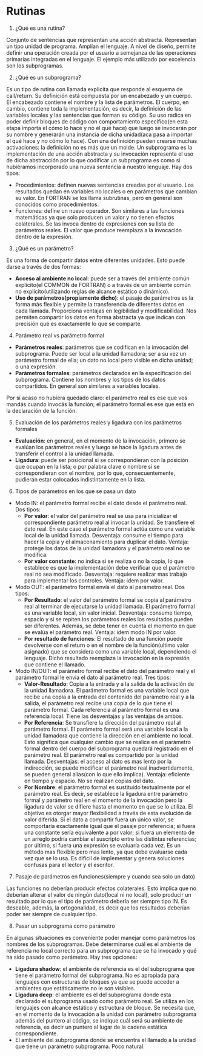 # Rutinas

1. ¿Qué es una rutina?

Conjunto de sentencias que representan una acción abstracta. Representan un tipo unidad de programa. Amplían el lenguaje. A nivel de diseño, permite definir una operación creada por el usuario a semejanza de las operaciones primarias integradas en el lenguaje. El ejemplo más utilizado por excelencia son los subprogramas.

2. ¿Qué es un subprograma?

Es un tipo de rutina con llamada explicita que responde al esquema de call/return. Su definición está compuesta por un encabezado y un cuerpo. El encabezado contiene el nombre y la lista de parámetros. El cuerpo, en cambio, contiene toda la implementación, es decir, la definición de las variables locales y las sentencias que forman su código. Su uso radica en poder definir bloques de código con comportamiento específico(en esta etapa importa el cómo lo hace y no el qué hace) que luego se invocarán por su nombre y generarán una instancia de dicha unidad(aca pasa a importar el qué hace y no cómo lo hace). Con una definición pueden crearse muchas activaciones: la definición no es más que un molde. Un subprograma es la implementación de una acción abstracta y su invocación representa el uso de dicha abstracción por lo que codificar un subprograma es como si hubiéramos incorporado una nueva sentencia a nuestro lenguaje. Hay dos tipos:
* Procedimientos: definen nuevas sentencias creadas por el usuario. Los resultados quedan en variables no locales o en parámetros que cambian su valor. En FORTRAN se los llama subrutinas, pero en general son conocidos como procedimientos.
* Funciones: define un nuevo operador. Son similares a las funciones matemáticas ya que solo producen un valor y no tienen efectos colaterales. Se las invoca dentro de expresiones con su lista de parámetros reales. El valor que produce reemplaza a la invocación dentro de la expresión.

3. ¿Qué es un parámetro?

Es una forma de compartir datos entre diferentes unidades. Esto puede darse a través de dos formas:
* **Acceso al ambiente no local**: puede ser a través del ambiente común explícito(el COMMON de FORTRAN) o a través de un ambiente común no explícito(utilizando reglas de alcance estático o dinámico). 
* **Uso de parámetros(propiamente dicho)**: el pasaje de parámetros es la forma más flexible y permite la transferencia de diferentes datos en cada llamada. Proporciona ventajas en legibilidad y modificabilidad. Nos permiten compartir los datos en forma abstracta ya que indican con precisión qué es exactamente lo que se comparte.

4. Parámetro real vs parámetro formal

* **Parámetros reales**: parámetros que se codifican en la invocación del subprograma. Puede ser local a la unidad llamadora; ser a su vez un parámetro formal de ella; un dato no local pero visible en dicha unidad; o una expresión.
* **Parámetros formales**: parámetros declarados en la especificación del subprograma. Contiene los nombres y los tipos de los datos compartidos. En general son similares a variables locales.

Por si acaso no hubiera quedado claro: el parámetro real es ese que vos mandás cuando invocás la función; el parámetro formal es ese que está en la declaración de la función.

5. Evaluación de los parámetros reales y ligadura con los parámetros formales

* **Evaluación**: en general, en el momento de la invocación, primero se evalúan los parámetros reales y luego se hace la ligadura antes de transferir el control a la unidad llamada.
* **Ligadura**: puede ser posicional si se correspondieran con la posición que ocupan en la lista; o por palabra clave o nombre si se correspondieran con el nombre, por lo que, consecuentemente, pudieran estar colocados indistintamente en la lista.

6. Tipos de parámetros en los que se pasa un dato

* Modo IN: el parámetro formal recibe el dato desde el parámetro real. Dos tipos:
  + **Por valor**: el valor del parámetro real se usa para inicializar el correspondiente parámetro real al invocar la unidad. Se transfiere el dato real. En este caso el parámetro formal actúa como una variable local de la unidad llamada. Desventaja: consume el tiempo para hacer la copia y el almacenamiento para duplicar el dato. Ventaja: protege los datos de la unidad llamadora y el parámetro real no se modifica.
  + **Por valor constante**: no indica si se realiza o no la copia, lo que establece es que la implementación debe verificar que el parámetro real no sea modificado. Desventaja: requiere realizar mas trabajo para implementar los controles. Ventaja: idem por valor.
* Modo OUT: el parámetro formal envía el dato al parámetro real. Dos tipos:
  + **Por Resultado**: el valor del parámetro formal se copia al parámetro real al terminar de ejecutarse la unidad llamada. El parámetro formal es una variable local, sin valor inicial. Desventaja: consume tiempo, espacio y si se repiten los parámetros reales los resultados pueden ser diferentes. Además, se debe tener en cuenta el momento en que se evalúa el parámetro real. Ventaja: idem modo IN por valor.
  + **Por resultado de funciones**: El resultado de una función puede devolverse con el return o en el nombre de la función(ultimo valor asignado) que se considera como una variable local, dependiendo el lenguaje. Dicho resultado reemplaza la invocación en la expresión que contiene el llamado.
* Modo IN/OUT: el parámetro formal recibe el dato del parámetro real y el parámetro formal le envía el dato al parámetro real. Tres tipos:
  + **Valor-Resultado**: Copia a la entrada y a la salida de la activación de la unidad llamadora. El parámetro formal es una variable local que recibe una copia a la entrada del contenido del parámetro real y a la salida, el parámetro real recibe una copia de lo que tiene el parámetro formal. Cada referencia al parámetro formal es una referencia local. Tiene las desventajas y las ventajas de ambos.
  + **Por Referencia**: Se transfiere la dirección del parámetro real al parámetro formal. El parámetro formal será una variable local a la unidad llamadora que contiene la dirección en el ambiente no local. Esto significa que cualquier cambio que se realice en el parámetro formal dentro del cuerpo del subprograma quedará registrado en el parámetro real. El parámetro real es compartido por la unidad llamada. Desventajas: el acceso al dato es mas lento por la indirección, se puede modificar el parámetro real inadvertidamente, se pueden general alias(con lo que ello implica). Ventaja: eficiente en tiempo y espacio. No se realizan copias del dato.
  + **Por Nombre**: el parámetro formal es sustituido textualmente por el parámetro real. Es decir, se establece la ligadura entre parámetro formal y parámetro real en el momento de la invocación pero la ligadura de valor se difiere hasta el momento en que se lo utiliza. El objetivo es otorgar mayor flexibilidad a través de esta evolución de valor diferida. Si el dato a compartir fuera un único valor, se comportaría exactamente igual que el pasaje por referencia; si fuera una constante sería equivalente a por valor; si fuera un elemento de un arreglo podría cambiar el suscripto entre las distintas referencias; por último, si fuera una expresión se evaluaría cada vez. Es un método mas flexible pero mas lento, ya que debe evaluarse cada vez que se lo usa. Es difícil de implementar y genera soluciones confusas para el lector y el escritor.
 
7. Pasaje de parámetros en funciones(siempre y cuando sea solo un dato)

Las funciones no deberían producir efectos colaterales. Esto implica que no deberían alterar el valor de ningún dato(local ni no local), solo producir un resultado por lo que el tipo de parámetro debería ser siempre tipo IN. Es deseable, además, la ortogonalidad, es decir que los resultados deberían poder ser siempre de cualquier tipo.

8. Pasar un subprograma como parámetro

En algunas situaciones es conveniente poder manejar como parámetros los nombres de los subprogramas. Debe determinarse cuál es el ambiente de referencia no local correcto para un subprograma que se ha invocado y qué ha sido pasado como parámetro. Hay tres opciones:
* **Ligadura shadow**: el ambiente de referencia es el del subprograma que tiene el parámetro formal del subprograma. No es apropiada para lenguajes con estructuras de bloques ya que se puede acceder a ambientes que estáticamente no le son visibles.
* **Ligadura deep**: el ambiente es el del subprograma donde esta declarado el subprograma usado como parámetro real. Se utiliza en los lenguajes con alcance estático y estructura de bloque. Se necesita que, en el momento de la invocación a la unidad con parámetro subprograma además del puntero al código, se indique cuál será su ambiente de referencia, es decir un puntero al lugar de la cadena estática correspondiente.
* El ambiente del subprograma donde se encuentra el llamado a la unidad que tiene un parámetro subprograma. Poco natural.
